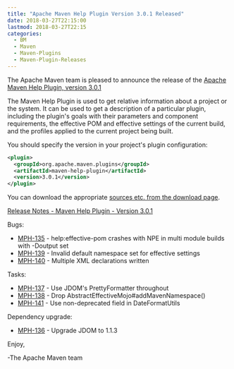 ```yaml
---
title: "Apache Maven Help Plugin Version 3.0.1 Released"
date: 2018-03-27T22:15:00
lastmod: 2018-03-27T22:15
categories:
  - BM
  - Maven
  - Maven-Plugins
  - Maven-Plugin-Releases
---
```

The Apache Maven team is pleased to announce the release of the 
[Apache Maven Help Plugin, version 3.0.1](https://maven.apache.org/plugins/maven-help-plugin/)

The Maven Help Plugin is used to get relative information about a project or
the system. It can be used to get a description of a particular plugin,
including the plugin's goals with their parameters and component requirements,
the effective POM and effective settings of the current build, and the profiles
applied to the current project being built.

You should specify the version in your project's plugin configuration:

```xml
<plugin>
  <groupId>org.apache.maven.plugins</groupId>
  <artifactId>maven-help-plugin</artifactId>
  <version>3.0.1</version>
</plugin>
```

You can download the appropriate [sources etc. from the download page](https://maven.apache.org/plugins/maven-help-plugin/download.cgi).
 

<!-- more -->

[Release Notes - Maven Help Plugin - Version 3.0.1](https://issues.apache.org/jira/secure/ReleaseNote.jspa?projectId=12317522&version=12342960)

Bugs:

 * [MPH-135](https://issues.apache.org/jira/browse/MPH-135) - help:effective-pom crashes with NPE in multi module builds with -Doutput set
 * [MPH-139](https://issues.apache.org/jira/browse/MPH-139) - Invalid default namespace set for effective settings
 * [MPH-140](https://issues.apache.org/jira/browse/MPH-140) - Multiple XML declarations written

Tasks:

 * [MPH-137](https://issues.apache.org/jira/browse/MPH-137) - Use JDOM's PrettyFormatter throughout
 * [MPH-138](https://issues.apache.org/jira/browse/MPH-138) - Drop AbstractEffectiveMojo#addMavenNamespace()
 * [MPH-141](https://issues.apache.org/jira/browse/MPH-141) - Use non-deprecated field in DateFormatUtils

Dependency upgrade:

 * [MPH-136](https://issues.apache.org/jira/browse/MPH-136) - Upgrade JDOM to 1.1.3 

Enjoy,

-The Apache Maven team

